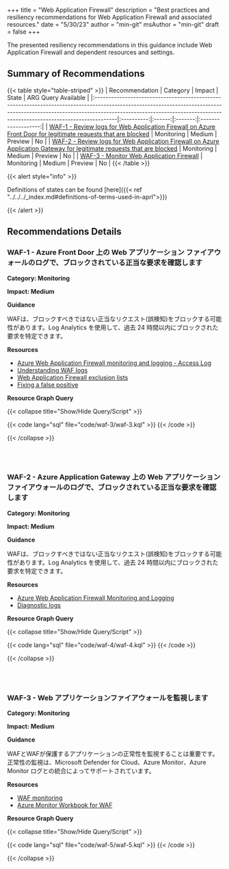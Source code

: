 +++
title = "Web Application Firewall"
description = "Best practices and resiliency recommendations for Web Application Firewall and associated resources."
date = "5/30/23"
author = "min-git"
msAuthor = "min-git"
draft = false
+++

The presented resiliency recommendations in this guidance include Web Application Firewall and dependent resources and settings.

## Summary of Recommendations

{{< table style="table-striped" >}}
| Recommendation                                                                                                                                                                                                                                    |  Category  | Impact |  State  | ARG Query Available |
|:--------------------------------------------------------------------------------------------------------------------------------------------------------------------------------------------------------------------------------------------------|:----------:|:------:|:-------:|:-------------------:|
| [WAF-1 - Review logs for Web Application Firewall on Azure Front Door for legitimate requests that are blocked](#waf-1---review-logs-for-web-application-firewall-on-azure-front-door-for-legitimate-requests-that-are-blocked)                   | Monitoring | Medium | Preview |         No          |
| [WAF-2 - Review logs for Web Application Firewall on Azure Application Gateway for legitimate requests that are blocked](#waf-2---review-logs-for-web-application-firewall-on-azure-application-gateway-for-legitimate-requests-that-are-blocked) | Monitoring | Medium | Preview |         No          |
| [WAF-3 - Monitor Web Application Firewall](#waf-3---monitor-web-application-firewall)                                                                                                                                                             | Monitoring | Medium | Preview |         No          |
{{< /table >}}

{{< alert style="info" >}}

Definitions of states can be found [here]({{< ref "../../../_index.md#definitions-of-terms-used-in-aprl">}})

{{< /alert >}}

## Recommendations Details

### WAF-1 - Azure Front Door 上の Web アプリケーション ファイアウォールのログで、ブロックされている正当な要求を確認します

**Category: Monitoring**

**Impact: Medium**

**Guidance**

WAFは、ブロックすべきではない正当なリクエスト(誤検知)をブロックする可能性があります。Log Analytics を使用して、過去 24 時間以内にブロックされた要求を特定できます。

**Resources**

- [Azure Web Application Firewall monitoring and logging - Access Log](https://learn.microsoft.com/ja-jp/azure/web-application-firewall/afds/waf-front-door-monitor?pivots=front-door-standard-premium#access-logs)
- [Understanding WAF logs](https://learn.microsoft.com/ja-jp/azure/web-application-firewall/afds/waf-front-door-tuning?pivots=front-door-standard-premium#understanding-waf-logs)
- [Web Application Firewall exclusion lists](https://learn.microsoft.com/ja-jp/azure/web-application-firewall/ag/application-gateway-waf-configuration?tabs=portal)
- [Fixing a false positive](https://learn.microsoft.com/ja-jp/azure/web-application-firewall/ag/web-application-firewall-troubleshoot#fixing-false-positives)

**Resource Graph Query**

{{< collapse title="Show/Hide Query/Script" >}}

{{< code lang="sql" file="code/waf-3/waf-3.kql" >}} {{< /code >}}

{{< /collapse >}}

<br><br>

### WAF-2 - Azure Application Gateway 上の Web アプリケーション ファイアウォールのログで、ブロックされている正当な要求を確認します

**Category: Monitoring**

**Impact: Medium**

**Guidance**

WAFは、ブロックすべきではない正当なリクエスト(誤検知)をブロックする可能性があります。Log Analytics を使用して、過去 24 時間以内にブロックされた要求を特定できます。

**Resources**

- [Azure Web Application Firewall Monitoring and Logging](https://learn.microsoft.com/ja-jp/azure/web-application-firewall/ag/application-gateway-waf-metrics#logs-and-diagnostics)
- [Diagnostic logs](https://learn.microsoft.com/ja-jp/azure/web-application-firewall/ag/web-application-firewall-logs#diagnostic-logs)

**Resource Graph Query**

{{< collapse title="Show/Hide Query/Script" >}}

{{< code lang="sql" file="code/waf-4/waf-4.kql" >}} {{< /code >}}

{{< /collapse >}}

<br><br>

### WAF-3 - Web アプリケーションファイアウォールを監視します

**Category: Monitoring**

**Impact: Medium**

**Guidance**

WAFとWAFが保護するアプリケーションの正常性を監視することは重要です。正常性の監視は、Microsoft Defender for Cloud、Azure Monitor、Azure Monitor ログとの統合によってサポートされています。

**Resources**

- [WAF monitoring](https://learn.microsoft.com/ja-jp/azure/web-application-firewall/ag/ag-overview#waf-monitoring)
- [Azure Monitor Workbook for WAF](https://github.com/Azure/Azure-Network-Security/tree/master/Azure%20WAF/Workbook%20-%20WAF%20Monitor%20Workbook)

**Resource Graph Query**

{{< collapse title="Show/Hide Query/Script" >}}

{{< code lang="sql" file="code/waf-5/waf-5.kql" >}} {{< /code >}}

{{< /collapse >}}

<br><br>
